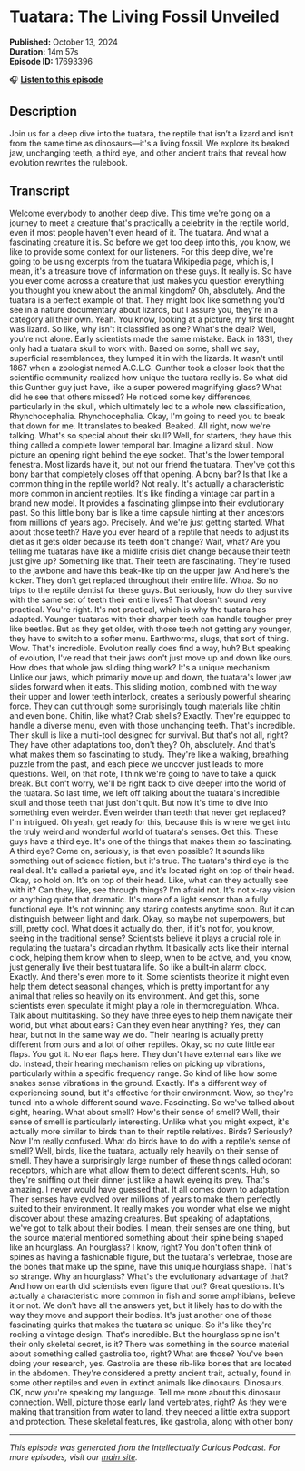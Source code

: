 # Tuatara: The Living Fossil Unveiled

**Published:** October 13, 2024  
**Duration:** 14m 57s  
**Episode ID:** 17693396

🎧 **[Listen to this episode](https://intellectuallycurious.buzzsprout.com/2529712/episodes/17693396-tuatara-the-living-fossil-unveiled)**

## Description

Join us for a deep dive into the tuatara, the reptile that isn’t a lizard and isn’t from the same time as dinosaurs—it's a living fossil. We explore its beaked jaw, unchanging teeth, a third eye, and other ancient traits that reveal how evolution rewrites the rulebook.

## Transcript

Welcome everybody to another deep dive. This time we're going on a journey to meet a creature that's practically a celebrity in the reptile world, even if most people haven't even heard of it. The tuatara. And what a fascinating creature it is. So before we get too deep into this, you know, we like to provide some context for our listeners. For this deep dive, we're going to be using excerpts from the tuatara Wikipedia page, which is, I mean, it's a treasure trove of information on these guys. It really is. So have you ever come across a creature that just makes you question everything you thought you knew about the animal kingdom? Oh, absolutely. And the tuatara is a perfect example of that. They might look like something you'd see in a nature documentary about lizards, but I assure you, they're in a category all their own. Yeah. You know, looking at a picture, my first thought was lizard. So like, why isn't it classified as one? What's the deal? Well, you're not alone. Early scientists made the same mistake. Back in 1831, they only had a tuatara skull to work with. Based on some, shall we say, superficial resemblances, they lumped it in with the lizards. It wasn't until 1867 when a zoologist named A.C.L.G. Gunther took a closer look that the scientific community realized how unique the tuatara really is. So what did this Gunther guy just have, like a super powered magnifying glass? What did he see that others missed? He noticed some key differences, particularly in the skull, which ultimately led to a whole new classification, Rhynchocephalia. Rhynchocephalia. Okay, I'm going to need you to break that down for me. It translates to beaked. Beaked. All right, now we're talking. What's so special about their skull? Well, for starters, they have this thing called a complete lower temporal bar. Imagine a lizard skull. Now picture an opening right behind the eye socket. That's the lower temporal fenestra. Most lizards have it, but not our friend the tuatara. They've got this bony bar that completely closes off that opening. A bony bar? Is that like a common thing in the reptile world? Not really. It's actually a characteristic more common in ancient reptiles. It's like finding a vintage car part in a brand new model. It provides a fascinating glimpse into their evolutionary past. So this little bony bar is like a time capsule hinting at their ancestors from millions of years ago. Precisely. And we're just getting started. What about those teeth? Have you ever heard of a reptile that needs to adjust its diet as it gets older because its teeth don't change? Wait, what? Are you telling me tuataras have like a midlife crisis diet change because their teeth just give up? Something like that. Their teeth are fascinating. They're fused to the jawbone and have this beak-like tip on the upper jaw. And here's the kicker. They don't get replaced throughout their entire life. Whoa. So no trips to the reptile dentist for these guys. But seriously, how do they survive with the same set of teeth their entire lives? That doesn't sound very practical. You're right. It's not practical, which is why the tuatara has adapted. Younger tuataras with their sharper teeth can handle tougher prey like beetles. But as they get older, with those teeth not getting any younger, they have to switch to a softer menu. Earthworms, slugs, that sort of thing. Wow. That's incredible. Evolution really does find a way, huh? But speaking of evolution, I've read that their jaws don't just move up and down like ours. How does that whole jaw sliding thing work? It's a unique mechanism. Unlike our jaws, which primarily move up and down, the tuatara's lower jaw slides forward when it eats. This sliding motion, combined with the way their upper and lower teeth interlock, creates a seriously powerful shearing force. They can cut through some surprisingly tough materials like chitin and even bone. Chitin, like what? Crab shells? Exactly. They're equipped to handle a diverse menu, even with those unchanging teeth. That's incredible. Their skull is like a multi-tool designed for survival. But that's not all, right? They have other adaptations too, don't they? Oh, absolutely. And that's what makes them so fascinating to study. They're like a walking, breathing puzzle from the past, and each piece we uncover just leads to more questions. Well, on that note, I think we're going to have to take a quick break. But don't worry, we'll be right back to dive deeper into the world of the tuatara. So last time, we left off talking about the tuatara's incredible skull and those teeth that just don't quit. But now it's time to dive into something even weirder. Even weirder than teeth that never get replaced? I'm intrigued. Oh yeah, get ready for this, because this is where we get into the truly weird and wonderful world of tuatara's senses. Get this. These guys have a third eye. It's one of the things that makes them so fascinating. A third eye? Come on, seriously, is that even possible? It sounds like something out of science fiction, but it's true. The tuatara's third eye is the real deal. It's called a parietal eye, and it's located right on top of their head. Okay, so hold on. It's on top of their head. Like, what can they actually see with it? Can they, like, see through things? I'm afraid not. It's not x-ray vision or anything quite that dramatic. It's more of a light sensor than a fully functional eye. It's not winning any staring contests anytime soon. But it can distinguish between light and dark. Okay, so maybe not superpowers, but still, pretty cool. What does it actually do, then, if it's not for, you know, seeing in the traditional sense? Scientists believe it plays a crucial role in regulating the tuatara's circadian rhythm. It basically acts like their internal clock, helping them know when to sleep, when to be active, and, you know, just generally live their best tuatara life. So like a built-in alarm clock. Exactly. And there's even more to it. Some scientists theorize it might even help them detect seasonal changes, which is pretty important for any animal that relies so heavily on its environment. And get this, some scientists even speculate it might play a role in thermoregulation. Whoa. Talk about multitasking. So they have three eyes to help them navigate their world, but what about ears? Can they even hear anything? Yes, they can hear, but not in the same way we do. Their hearing is actually pretty different from ours and a lot of other reptiles. Okay, so no cute little ear flaps. You got it. No ear flaps here. They don't have external ears like we do. Instead, their hearing mechanism relies on picking up vibrations, particularly within a specific frequency range. So kind of like how some snakes sense vibrations in the ground. Exactly. It's a different way of experiencing sound, but it's effective for their environment. Wow, so they're tuned into a whole different sound wave. Fascinating. So we've talked about sight, hearing. What about smell? How's their sense of smell? Well, their sense of smell is particularly interesting. Unlike what you might expect, it's actually more similar to birds than to their reptile relatives. Birds? Seriously? Now I'm really confused. What do birds have to do with a reptile's sense of smell? Well, birds, like the tuatara, actually rely heavily on their sense of smell. They have a surprisingly large number of these things called odorant receptors, which are what allow them to detect different scents. Huh, so they're sniffing out their dinner just like a hawk eyeing its prey. That's amazing. I never would have guessed that. It all comes down to adaptation. Their senses have evolved over millions of years to make them perfectly suited to their environment. It really makes you wonder what else we might discover about these amazing creatures. But speaking of adaptations, we've got to talk about their bodies. I mean, their senses are one thing, but the source material mentioned something about their spine being shaped like an hourglass. An hourglass? I know, right? You don't often think of spines as having a fashionable figure, but the tuatara's vertebrae, those are the bones that make up the spine, have this unique hourglass shape. That's so strange. Why an hourglass? What's the evolutionary advantage of that? And how on earth did scientists even figure that out? Great questions. It's actually a characteristic more common in fish and some amphibians, believe it or not. We don't have all the answers yet, but it likely has to do with the way they move and support their bodies. It's just another one of those fascinating quirks that makes the tuatara so unique. So it's like they're rocking a vintage design. That's incredible. But the hourglass spine isn't their only skeletal secret, is it? There was something in the source material about something called gastrolia too, right? What are those? You've been doing your research, yes. Gastrolia are these rib-like bones that are located in the abdomen. They're considered a pretty ancient trait, actually, found in some other reptiles and even in extinct animals like dinosaurs. Dinosaurs. OK, now you're speaking my language. Tell me more about this dinosaur connection. Well, picture those early land vertebrates, right? As they were making that transition from water to land, they needed a little extra support and protection. These skeletal features, like gastrolia, along with other bony

---
*This episode was generated from the Intellectually Curious Podcast. For more episodes, visit our [main site](https://intellectuallycurious.buzzsprout.com).*
